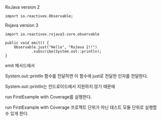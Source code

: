 
RxJava version 2
```
import io.reactivex.Observable;
```

Rxjava version 3
```
import io.reactivex.rxjava3.core.observable
```

```
public void emit() {
    Observable.just("Hello", "RxJava 2!!")
            .subscribe(System.out::println);
}
```

emit 메서드에서

System.out::println 함수를 전달하면 이 함수에 just로 전달한 인자를 전달한다.

System.out::println는 안드로이드에서 지원하지 않기 때문에

run FirstExample with Coverage를 실행한다.

run FirstExample with Coverage 프로젝트 단위가 아닌 태스트 모듈 단위로 실행할 수 있게 한다.
